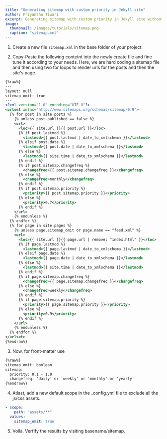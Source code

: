 ```yaml
---
title: "Generating sitemap with custom priority in Jekyll site"
author: Priyanshu Tiwari
excerpt: Generating sitemap with custom priority in Jekyll site without any plugin
image: 
  thumbnail: /images/tutorials/sitemap.png
  caption: "sitemap.xml"
---
```


1. Create a new file `sitemap.xml` in the base folder of your project.

2. Copy-Paste the following contetnt into the newly create file and fine tune it according to your needs. Here, we are hard coding a sitemap file and then using two for loops to render urls for the posts and then the site's page.

```xml
{%raw%}
---
layout: null
sitemap_omit: true
---
<?xml version="1.0" encoding="UTF-8"?>
<urlset xmlns="http://www.sitemaps.org/schemas/sitemap/0.9">
  {% for post in site.posts %}
    {% unless post.published == false %}
    <url>
      <loc>{{ site.url }}{{ post.url }}</loc>
      {% if post.lastmod %}
        <lastmod>{{ post.lastmod | date_to_xmlschema }}</lastmod>
      {% elsif post.date %}
        <lastmod>{{ post.date | date_to_xmlschema }}</lastmod>
      {% else %}
        <lastmod>{{ site.time | date_to_xmlschema }}</lastmod>
      {% endif %}
      {% if post.sitemap.changefreq %}
        <changefreq>{{ post.sitemap.changefreq }}</changefreq>
      {% else %}
        <changefreq>monthly</changefreq>
      {% endif %}
      {% if post.sitemap.priority %}
        <priority>{{ post.sitemap.priority }}</priority>
      {% else %}
        <priority>0.7</priority>
      {% endif %}
    </url>
    {% endunless %}
  {% endfor %}
  {% for page in site.pages %}
    {% unless page.sitemap_omit or page.name == "feed.xml" %}
    <url>
      <loc>{{ site.url }}{{ page.url | remove: "index.html" }}</loc>
      {% if page.lastmod %}
        <lastmod>{{ page.lastmod | date_to_xmlschema }}</lastmod>
      {% elsif page.date %}
        <lastmod>{{ page.date | date_to_xmlschema }}</lastmod>
      {% else %}
        <lastmod>{{ site.time | date_to_xmlschema }}</lastmod>
      {% endif %}
      {% if page.sitemap.changefreq %}
        <changefreq>{{ page.sitemap.changefreq }}</changefreq>
      {% else %}
        <changefreq>weekly</changefreq>
      {% endif %}
      {% if page.sitemap.priority %}
        <priority>{{ page.sitemap.priority }}</priority>
      {% else %}
        <priority>0.9</priority>
      {% endif %}
    </url>
    {% endunless %}
  {% endfor %}
</urlset>
{%endraw%}
```

3. Now, for front-matter use 

```xml
{%raw%}
sitemap_omit: boolean
sitemap:
  priority: 0.1 - 1.0
  changefreq: 'daily' or 'weekly' or 'monthly' or 'yearly'
{%endraw%}
```

4. Atlast, add a new default scope in the _config.yml file to exclude all the js/css assets.

```yml
- scope:
    path: "assets/**"
  values:
    sitemap_omit: true
```

5. Voilà. Verfify the results by visiting basename/sitemap.